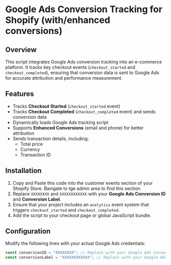 # Google Ads Conversion Tracking for Shopify (with/enhanced conversions)

## Overview

This script integrates Google Ads conversion tracking into an e-commerce platform. It tracks key checkout events (`checkout_started` and `checkout_completed`), ensuring that conversion data is sent to Google Ads for accurate attribution and performance measurement.

## Features

- Tracks **Checkout Started** (`checkout_started` event)
- Tracks **Checkout Completed** (`checkout_completed` event) and sends conversion data
- Dynamically loads Google Ads tracking script
- Supports **Enhanced Conversions** (email and phone) for better attribution
- Sends transaction details, including:
  - Total price
  - Currency
  - Transaction ID

## Installation

1. Copy and Paste this code into the customer events section of your Shopify Store. Bavigate to tge admin area to find this section.
2. Replace `XXXXXXXX` and `XXXXXXXXXXXX` with your **Google Ads Conversion ID** and **Conversion Label**.
3. Ensure that your project includes an `analytics` event system that triggers `checkout_started` and `checkout_completed`.
4. Add the script to your checkout page or global JavaScript bundle.

## Configuration

Modify the following lines with your actual Google Ads credentials:

```javascript
const conversionID = "XXXXXXXX"; // Replace with your Google Ads Conversion ID
const conversionLabel = "XXXXXXXXXXXX"; // Replace with your Google Ads Conversion Label
